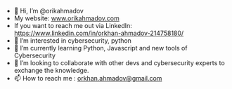 - 👋 Hi, I’m @orikahmadov
- My website: www.orikahmadov.com
- If you want to reach me out via LinkedIn: https://www.linkedin.com/in/orkhan-ahmadov-214758180/
- 👀 I’m interested in cybersecurity, python
- 🌱 I’m currently learning Python, Javascript and new tools of Cybersecurity 
- 💞️ I’m looking to collaborate with other devs and cybersecurity experts to exchange the knowledge.
- 📫 How to reach me : orkhan.ahmadov@gmail.com 

<!---
orikahmadov/orikahmadov is a ✨ special ✨ repository because its `README.md` (this file) appears on your GitHub profile.
You can click the Preview link to take a look at your changes.
--->
